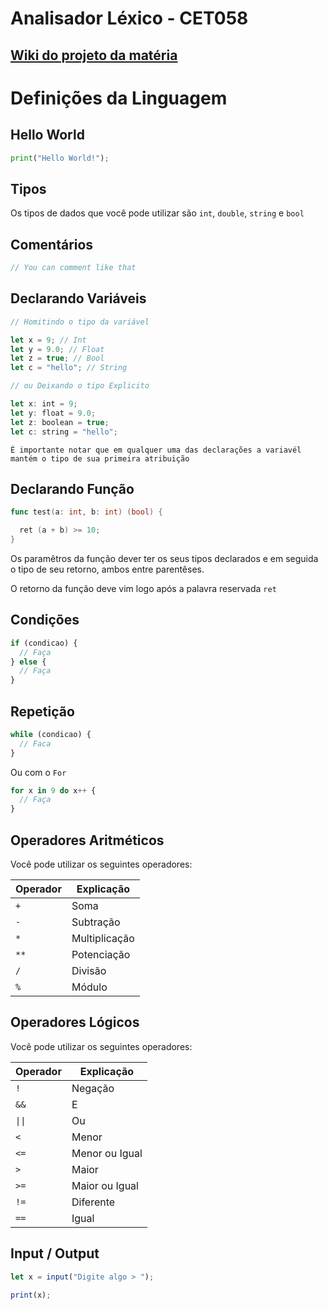 # Analisador Léxico - CET058

## [Wiki do projeto da matéria](https://github.com/cet058/2019.1/wiki#detalhes-do-projeto)

# Definições da Linguagem

## Hello World

```py
print("Hello World!");
```

## Tipos

Os tipos de dados que você pode utilizar são `int`, `double`, `string` e `bool`

## Comentários

```js
// You can comment like that
```

## Declarando Variáveis

```js
// Homitindo o tipo da variável

let x = 9; // Int
let y = 9.0; // Float
let z = true; // Bool
let c = "hello"; // String

// ou Deixando o tipo Explicito

let x: int = 9;
let y: float = 9.0;
let z: boolean = true;
let c: string = "hello";
```

`É importante notar que em qualquer uma das declarações a variavél mantém o tipo de sua primeira atribuição`

## Declarando Função

```go
func test(a: int, b: int) (bool) {

  ret (a + b) >= 10;
}
```

Os paramêtros da função dever ter os seus tipos declarados e em seguida o tipo de seu retorno, ambos entre parentêses.

O retorno da função deve vim logo após a palavra reservada `ret`

## Condições

```js
if (condicao) {
  // Faça
} else {
  // Faça
}
```

## Repetição

```js
while (condicao) {
  // Faca
}
```

Ou com o `For`

```js
for x in 9 do x++ {
  // Faça
}
```

## Operadores Aritméticos

Você pode utilizar os seguintes operadores:

| Operador | Explicação    |
| -------- | ------------- |
| `+`      | Soma          |
| `-`      | Subtração     |
| `*`      | Multiplicação |
| `**`     | Potenciação   |
| `/`      | Divisão       |
| `%`      | Módulo        |

## Operadores Lógicos

Você pode utilizar os seguintes operadores:

| Operador                  | Explicação     |
| ------------------------- | -------------- |
| `!`                       | Negação        |
| `&&`                      | E              |
| <code>&#124;&#124;</code> | Ou             |
| `<`                       | Menor          |
| `<=`                      | Menor ou Igual |
| `>`                       | Maior          |
| `>=`                      | Maior ou Igual |
| `!=`                      | Diferente      |
| `==`                      | Igual          |

## Input / Output

```js
let x = input("Digite algo > ");

print(x);
```
